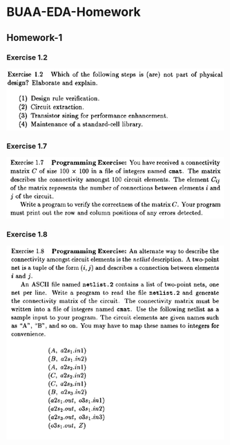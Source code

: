 # BUAA-EDA-Homework

## Homework-1

### Exercise 1.2

![](./img/h1-1.png)

### Exercise 1.7

![Alt text](./img/h1-2.png)

### Exercise 1.8

![Alt text](./img/h1-3.png)